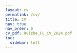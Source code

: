 ```yaml
---
layout: cv
permalink: /cv/
title: CV
nav: true
nav_order: 6
cv_pdf: Ruizhe_Fu_CV_2024.pdf
toc:
  sidebar: left
---
```

